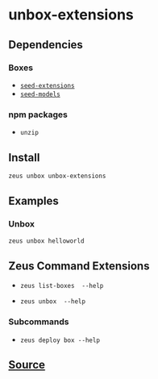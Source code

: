 
unbox-extensions 
====================




## Dependencies
### Boxes
* [`seed-extensions`](seed-extensions.md)
* [`seed-models`](seed-models.md)
### npm packages
* `unzip`


## Install
```bash
zeus unbox unbox-extensions
```
## Examples
### Unbox 
```bash
zeus unbox helloworld
```
## Zeus Command Extensions
* ```zeus list-boxes  --help```

* ```zeus unbox  --help```

### Subcommands
* ```zeus deploy box --help```


## [Source](https://github.com/liquidapps-io/zeus-sdk/tree/master/boxes/groups/undefined/unbox-extensions)
